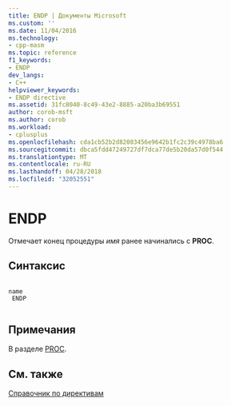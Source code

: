 ```yaml
---
title: ENDP | Документы Microsoft
ms.custom: ''
ms.date: 11/04/2016
ms.technology:
- cpp-masm
ms.topic: reference
f1_keywords:
- ENDP
dev_langs:
- C++
helpviewer_keywords:
- ENDP directive
ms.assetid: 31fc8040-8c49-43e2-8885-a20ba3b69551
author: corob-msft
ms.author: corob
ms.workload:
- cplusplus
ms.openlocfilehash: cda1cb52b2d82083456e9642b1fc2c39c4978ba6
ms.sourcegitcommit: dbca5fdd47249727df7dca77de5b20da57d0f544
ms.translationtype: MT
ms.contentlocale: ru-RU
ms.lasthandoff: 04/28/2018
ms.locfileid: "32052551"
---
```

# <a name="endp"></a>ENDP
Отмечает конец процедуры *имя* ранее начинались с **PROC**.  
  
## <a name="syntax"></a>Синтаксис  
  
```  
  
name  
 ENDP  
  
```  
  
## <a name="remarks"></a>Примечания  
 В разделе [PROC](../../assembler/masm/proc.md).  
  
## <a name="see-also"></a>См. также  
 [Справочник по директивам](../../assembler/masm/directives-reference.md)
